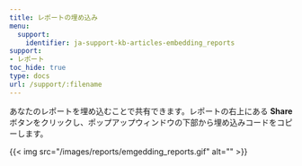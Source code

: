 ```yaml
---
title: レポートの埋め込み
menu:
  support:
    identifier: ja-support-kb-articles-embedding_reports
support:
- レポート
toc_hide: true
type: docs
url: /support/:filename
---
```


あなたのレポートを埋め込むことで共有できます。レポートの右上にある **Share** ボタンをクリックし、ポップアップウィンドウの下部から埋め込みコードをコピーします。

{{< img src="/images/reports/emgedding_reports.gif" alt="" >}}